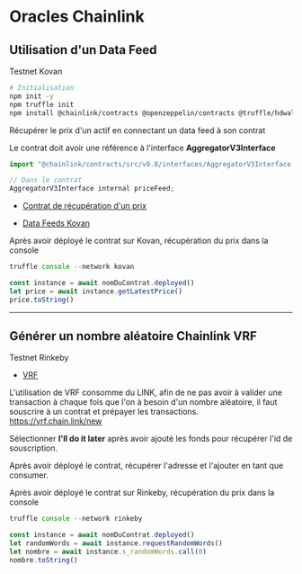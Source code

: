 # Oracles Chainlink

## Utilisation d'un Data Feed
Testnet Kovan
```bash
# Initialisation
npm init -y
npm truffle init
npm install @chainlink/contracts @openzeppelin/contracts @truffle/hdwallet-provider dotenv
```

Récupérer le prix d'un actif en connectant un data feed à son contrat

Le contrat doit avoir une référence à l'interface **AggregatorV3Interface**

```javascript
import "@chainlink/contracts/src/v0.8/interfaces/AggregatorV3Interface.sol";

// Dans le contrat
AggregatorV3Interface internal priceFeed;
```

- [Contrat de récupération d'un prix](https://docs.chain.link/docs/get-the-latest-price/#solidity)

- [Data Feeds Kovan](https://docs.chain.link/docs/ethereum-addresses/#Kovan%20Testnet)

Après avoir déployé le contrat sur Kovan, récupération du prix dans la console
```javascript
truffle console --network kovan

const instance = await nomDuContrat.deployed()
let price = await instance.getLatestPrice()
price.toString()
```

---
## Générer un nombre aléatoire Chainlink VRF
Testnet Rinkeby
- [VRF](https://docs.chain.link/docs/chainlink-vrf/)

L'utilisation de VRF consomme du LINK, afin de ne pas avoir à valider une transaction à chaque fois que l'on à besoin d'un nombre aléatoire, il faut souscrire à un contrat et prépayer les transactions. https://vrf.chain.link/new

Sélectionner **I'll do it later** après avoir ajouté les fonds pour récupérer l'id de souscription.

Après avoir déployé le contrat, récupérer l'adresse et l'ajouter en tant que consumer.

Après avoir déployé le contrat sur Rinkeby, récupération du prix dans la console
```javascript
truffle console --network rinkeby

const instance = await nomDuContrat.deployed()
let randomWords = await instance.requestRandomWords()
let nombre = await instance.s_randomWords.call(0)
nombre.toString()
```